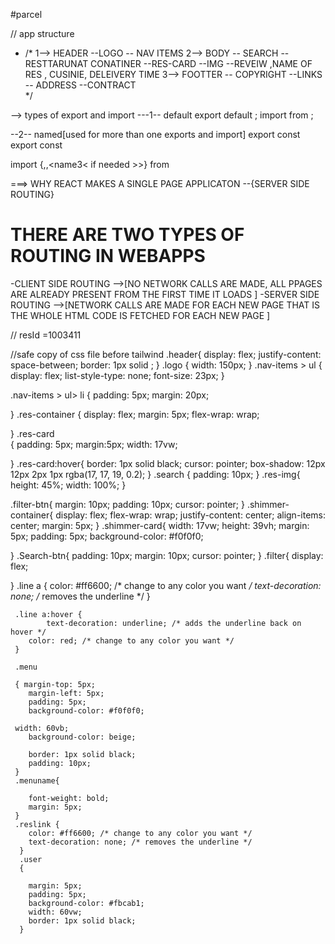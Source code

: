 
#parcel

// app structure 
- /*
1--> HEADER 
  --LOGO 
  -- NAV ITEMS 
2--> BODY 
  -- SEARCH 
  -- RESTTARUNAT CONATINER 
     --RES-CARD
       --IMG
       --REVEIW ,NAME OF RES , CUSINIE, DELEIVERY TIME
 3--> FOOTTER 
  -- COPYRIGHT
  --LINKS
  -- ADDRESS
  --CONTRACT  
*/


--> types of export and import 
  ---1-- 
  default 
   export default <name>;
   import <named> from </location>;

   --2--
   named[used for more than one exports and import]
   export const <name> 
   export const <name2>

   import {<name>,<name2>,<name3< if needed >>} from <location>


 ===> WHY REACT MAKES A SINGLE PAGE APPLICATON --{SERVER SIDE ROUTING}

# THERE ARE TWO TYPES OF ROUTING IN WEBAPPS
-CLIENT SIDE ROUTING -->[NO NETWORK CALLS ARE MADE, ALL PPAGES ARE  ALREADY PRESENT FROM THE FIRST TIME IT LOADS  ]
-SERVER SIDE ROUTING -->[NETWORK CALLS ARE MADE FOR  EACH NEW PAGE THAT IS THE WHOLE HTML CODE IS FETCHED FOR EACH NEW PAGE ]

   
// resId =1003411

//safe copy of css file before tailwind
.header{
    display: flex;
    justify-content: space-between;
    border: 1px solid ;
}
.logo
{
    width: 150px;
}
.nav-items > ul
{
display: flex;
list-style-type: none;
font-size: 23px;
}

.nav-items > ul> li
{ 
    padding: 5px;
    margin: 20px;
    

}
.res-container
{  display: flex;
    margin: 5px;
    flex-wrap: wrap;

}
.res-card   
{ padding: 5px;
 margin:5px;
   width: 17vw;
   
}
.res-card:hover{ 
    border: 1px solid black;
    cursor: pointer;
    box-shadow: 12px 12px 2px 1px rgba(17, 17, 19, 0.2);
}
.search
{ 
    padding: 10px;
}
.res-img{
   height: 45%;
    width: 100%;
}

.filter-btn{
    margin: 10px;
    padding: 10px;
     cursor: pointer;
}
.shimmer-container{
    display: flex;
    flex-wrap: wrap;
    justify-content: center;
    align-items: center;
    margin: 5px;
}
.shimmer-card{
    width: 17vw;
    height: 39vh;
    margin: 5px;
    padding: 5px;
    background-color: #f0f0f0;
  
}
.Search-btn{
    padding: 10px;
    margin: 10px;
    cursor: pointer;
}
.filter{ display: flex;

}
  .line a {
        color: #ff6600; /* change to any color you want */
        text-decoration: none; /* removes the underline */
      }
      

     .line a:hover {
            text-decoration: underline; /* adds the underline back on hover */
        color: red; /* change to any color you want */
     }

     .menu
     
     { margin-top: 5px;
        margin-left: 5px;
        padding: 5px;
        background-color: #f0f0f0;
     
     width: 60vb;
        background-color: beige;
   
        border: 1px solid black;
        padding: 10px;
     }
     .menuname{
       
        font-weight: bold;
        margin: 5px;
     }
     .reslink {
        color: #ff6600; /* change to any color you want */
        text-decoration: none; /* removes the underline */
      }
      .user
      {
       
        margin: 5px;
        padding: 5px;
        background-color: #fbcab1;
        width: 60vw;
        border: 1px solid black;
      }
